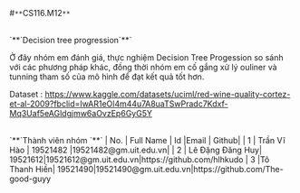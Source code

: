 #`**`CS116.M12`**`

<br />
`**`Decision tree progression`**`

<br/>

Ở đây nhóm em đánh giá, thực nghiệm Decision Tree Progession so sánh với các phương pháp khác, đồng thời nhóm em cố gắng xử lý ouliner và tunning tham số của mô hình để đạt kết quả tốt hơn.

Dataset : https://www.kaggle.com/datasets/uciml/red-wine-quality-cortez-et-al-2009?fbclid=IwAR1eOl4m44u7A8uaTSwPradc7Kdxf-Mq3Uaf5eAGldgjmw6aOvzEp6GyG5Y

<br/>
`**`Thành viên nhóm `**`
| No. | Full Name    | Id   |Email | Github|
| 1   | Trần Vĩ Hào | 19521482 |19521482@gm.uit.edu.vn|
| 2   | Lê Đặng Đăng Huy| 19521612|19521612@gm.uit.edu.vn|https://github.com/hlhkudo
| 3   |Tô Thanh Hiền| 19521490|19521490@gm.uit.edu.vn|https://github.com/The-good-guyy
